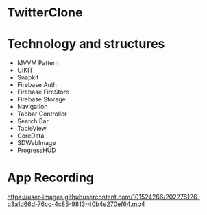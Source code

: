 # TwitterClone

# Technology and structures

* MVVM Pattern <br/>
* UIKIT <br/>
* Snapkit <br/>
* Firebase Auth <br/>
* Firebase FireStore <br/>
* Firebase Storage <br/>
* Navigation <br/>
* Tabbar Controller <br/>
* Search Bar <br/>
* TableView <br/>
* CoreData  <br/>
* SDWebImage <br/>
* ProgressHUD <br/>


# App Recording


https://user-images.githubusercontent.com/101524266/202276126-b3a1d66d-76cc-4c85-9813-40b4e270ef64.mp4

